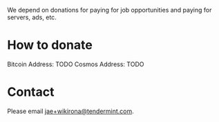 We depend on donations for paying for job opportunities and paying for servers, ads, etc.

# How to donate

Bitcoin Address: TODO
Cosmos Address: TODO

# Contact

Please email jae+wikirona@tendermint.com.
